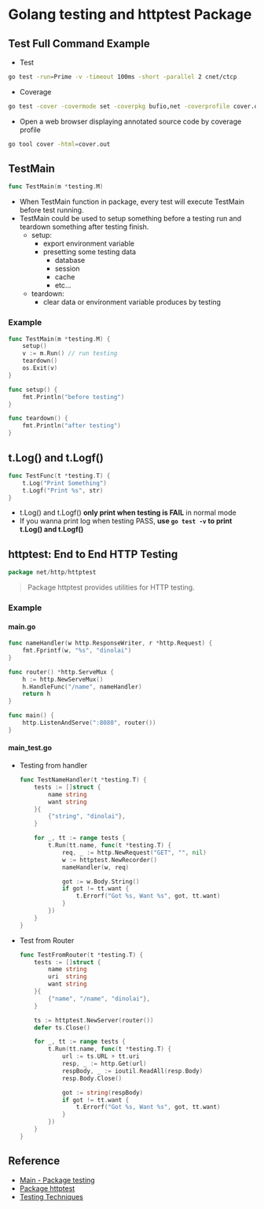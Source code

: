 # Golang testing and httptest Package

## Test Full Command Example

* Test

```bash
go test -run=Prime -v -timeout 100ms -short -parallel 2 cnet/ctcp
```

* Coverage

```bash
go test -cover -covermode set -coverpkg bufio,net -coverprofile cover.out cnet/ctcp
```

* Open a web browser displaying annotated source code by coverage profile

```bash
go tool cover -html=cover.out
```

## TestMain

```go
func TestMain(m *testing.M)
```

* When TestMain function in package, every test will execute TestMain before test running.
* TestMain could be used to setup something before a testing run and teardown something after testing finish.
  * setup:
    * export environment variable
    * presetting some testing data
      * database
      * session
      * cache
      * etc...
  * teardown:
    * clear data or environment variable produces by testing

### Example

```go
func TestMain(m *testing.M) {
	setup()
	v := m.Run() // run testing
    teardown()
	os.Exit(v)
}

func setup() {
	fmt.Println("before testing")
}

func teardown() {
	fmt.Println("after testing")
}
```

## t.Log() and t.Logf()

```go
func TestFunc(t *testing.T) {
	t.Log("Print Something")
	t.Logf("Print %s", str)
}
```

* t.Log() and t.Logf() **only print when testing is FAIL** in normal mode
* If you wanna print log when testing PASS, **use `go test -v` to print t.Log() and t.Logf()**

## httptest: End to End HTTP Testing

```go
package net/http/httptest
```

> Package httptest provides utilities for HTTP testing.

### Example

#### main.go

```go
func nameHandler(w http.ResponseWriter, r *http.Request) {
	fmt.Fprintf(w, "%s", "dinolai")
}

func router() *http.ServeMux {
	h := http.NewServeMux()
	h.HandleFunc("/name", nameHandler)
	return h
}

func main() {
	http.ListenAndServe(":8080", router())
}

```

#### main_test.go

* Testing from handler

	```go
	func TestNameHandler(t *testing.T) {
		tests := []struct {
			name string
			want string
		}{
			{"string", "dinolai"},
		}

		for _, tt := range tests {
			t.Run(tt.name, func(t *testing.T) {
				req, _ := http.NewRequest("GET", "", nil)
				w := httptest.NewRecorder()
				nameHandler(w, req)

				got := w.Body.String()
				if got != tt.want {
					t.Errorf("Got %s, Want %s", got, tt.want)
				}
			})
		}
	}

	```

* Test from Router

	```go
	func TestFromRouter(t *testing.T) {
		tests := []struct {
			name string
			uri  string
			want string
		}{
			{"name", "/name", "dinolai"},
		}

		ts := httptest.NewServer(router())
		defer ts.Close()

		for _, tt := range tests {
			t.Run(tt.name, func(t *testing.T) {
				url := ts.URL + tt.uri
				resp, _ := http.Get(url)
				respBody, _ := ioutil.ReadAll(resp.Body)
				resp.Body.Close()

				got := string(respBody)
				if got != tt.want {
					t.Errorf("Got %s, Want %s", got, tt.want)
				}
			})
		}
	}
	```

## Reference

* [Main - Package testing](https://golang.org/pkg/testing/#hdr-Main)
* [Package httptest](https://golang.org/pkg/net/http/httptest/)
* [Testing Techniques](https://talks.golang.org/2014/testing.slide)